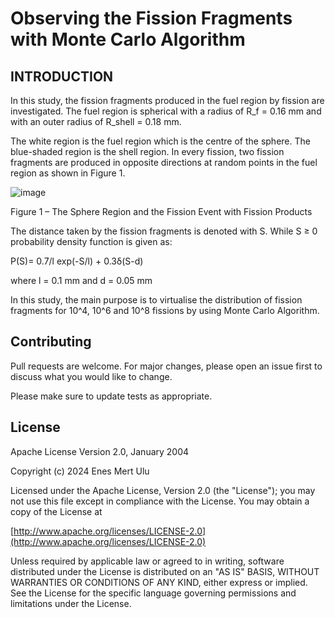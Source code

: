 # Observing the Fission Fragments with Monte Carlo Algorithm 

## INTRODUCTION

In this study, the fission fragments produced in the fuel region by fission are investigated. 
The fuel region is spherical with a radius of  R_f = 0.16 mm and with an outer radius of 
R_shell = 0.18 mm.

The white region is the fuel region which is the centre of the sphere. The blue-shaded region
is the shell region. In every fission, two fission fragments are produced in opposite directions
at random points in the fuel region as shown in Figure 1.

![image](https://github.com/enesmertulu/Observing-Fission-Fragments-with-Monte-Carlo-Algorithm/assets/95104931/f4066376-67a5-493e-aa8e-b02fb932566c)


Figure 1 – The Sphere Region and the Fission Event with Fission Products

The distance taken by the fission fragments is denoted with S. While S ≥ 0 probability density
function is given as:

P(S)= 0.7/l exp⁡(-S/l) + 0.3δ(S-d)

where l = 0.1 mm and d = 0.05 mm

In this study, the main purpose is to virtualise the distribution of fission fragments for 10^4,
10^6 and 10^8 fissions by using Monte Carlo Algorithm.


## Contributing

Pull requests are welcome. For major changes, please open an issue first
to discuss what you would like to change.

Please make sure to update tests as appropriate.

## License

Apache License
Version 2.0, January 2004

Copyright (c) 2024 Enes Mert Ulu

Licensed under the Apache License, Version 2.0 (the "License");
you may not use this file except in compliance with the License.
You may obtain a copy of the License at

   [http://www.apache.org/licenses/LICENSE-2.0](http://www.apache.org/licenses/LICENSE-2.0)

Unless required by applicable law or agreed to in writing, software
distributed under the License is distributed on an "AS IS" BASIS,
WITHOUT WARRANTIES OR CONDITIONS OF ANY KIND, either express or implied.
See the License for the specific language governing permissions and
limitations under the License.
